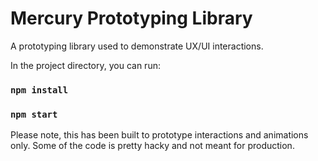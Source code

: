 # Mercury Prototyping Library

A prototyping library used to demonstrate UX/UI interactions.

In the project directory, you can run:

### `npm install`
### `npm start`


Please note, this has been built to prototype interactions and animations only. Some of the code is pretty hacky and not meant for production.